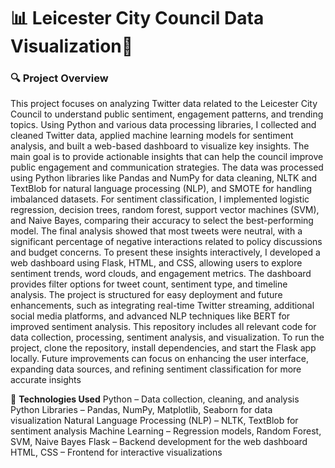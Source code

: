 # 📊 Leicester City Council Data Visualization🚀

### **🔍 Project Overview**

This project focuses on analyzing Twitter data related to the Leicester City Council to understand public sentiment, engagement patterns, and trending topics. Using Python and various data processing libraries, I collected and cleaned Twitter data, applied machine learning models for sentiment analysis, and built a web-based dashboard to visualize key insights. The main goal is to provide actionable insights that can help the council improve public engagement and communication strategies.
The data was processed using Python libraries like Pandas and NumPy for data cleaning, NLTK and TextBlob for natural language processing (NLP), and SMOTE for handling imbalanced datasets. For sentiment classification, I implemented logistic regression, decision trees, random forest, support vector machines (SVM), and Naive Bayes, comparing their accuracy to select the best-performing model. The final analysis showed that most tweets were neutral, with a significant percentage of negative interactions related to policy discussions and budget concerns.
To present these insights interactively, I developed a web dashboard using Flask, HTML, and CSS, allowing users to explore sentiment trends, word clouds, and engagement metrics. The dashboard provides filter options for tweet count, sentiment type, and timeline analysis. The project is structured for easy deployment and future enhancements, such as integrating real-time Twitter streaming, additional social media platforms, and advanced NLP techniques like BERT for improved sentiment analysis.
This repository includes all relevant code for data collection, processing, sentiment analysis, and visualization. To run the project, clone the repository, install dependencies, and start the Flask app locally. Future improvements can focus on enhancing the user interface, expanding data sources, and refining sentiment classification for more accurate insights

📌 **Technologies Used**
Python – Data collection, cleaning, and analysis
Python Libraries – Pandas, NumPy, Matplotlib, Seaborn for data visualization
Natural Language Processing (NLP) – NLTK, TextBlob for sentiment analysis
Machine Learning – Regression models, Random Forest, SVM, Naive Bayes
Flask – Backend development for the web dashboard
HTML, CSS – Frontend for interactive visualizations
